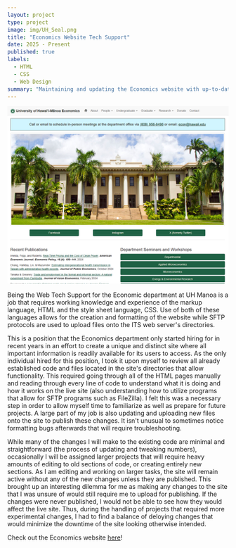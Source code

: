```yaml
---
layout: project
type: project
image: img/UH_Seal.png
title: "Economics Website Tech Support"
date: 2025 - Present
published: true
labels:
  - HTML
  - CSS
  - Web Design
summary: "Maintaining and updating the Economics website with up-to-date information."
---
```


<div class="text-center p-4">
  <img src="../img/economics.png" class="img-thumbnail" >
</div>

Being the Web Tech Support for the Economic department at UH Manoa is a job that requires working knowledge and experience of the markup language, HTML and the style sheet language, CSS. Use of both of these languages allows for the creation and formatting of the website while SFTP protocols are used to upload files onto the ITS web server's directories. 

This is a position that the Economics department only started hiring for in recent years in an effort to create a unique and distinct site where all important information is readily available for its users to access. As the only individual hired for this position, I took it upon myself to review all already established code and files located in the site's directories that allow functionality. This required going through all of the HTML pages manually and reading through every line of code to understand what it is doing and how it works on the live site (also understanding how to utilize programs that allow for SFTP programs such as FileZilla). I felt this was a necessary step in order to allow myself time to familiarize as well as prepare for future projects. A large part of my job is also updating and uploading new files onto the site to publish these changes. It isn't unusual to sometimes notice formatting bugs afterwards that will require troubleshooting. 

While many of the changes I will make to the existing code are minimal and straightforward (the process of updating and tweaking numbers), occasionally I will be assigned larger projects that will require heavy amounts of editing to old sections of code, or creating entirely new sections. As I am editing and working on larger tasks, the site will remain active without any of the new changes unless they are published. This brought up an interesting dilemma for me as making any changes to the site that I was unsure of would still require me to upload for publishing. If the changes were never published, I would not be able to see how they would affect the live site. Thus, during the handling of projects that required more experimental changes, I had to find a balance of deloying changes that would minimize the downtime of the site looking otherwise intended.

Check out the Economics website [here](https://economics.hawaii.edu)!
